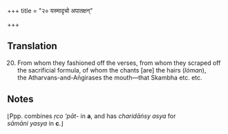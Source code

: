 +++
title = "२० यस्मादृचो अपातक्षन्"

+++
## Translation
20. From whom they fashioned off the verses, from whom they scraped off  
the sacrificial formula, of whom the chants \[are\] the hairs (*lóman*),  
the Atharvans-and-An̄girases the mouth—that Skambha etc. etc.

## Notes
⌊Ppp. combines *ṛco ‘pāt-* in **a**, and has *charidāṅsy asya* for  
*sāmāni yasya* in **c**.⌋
